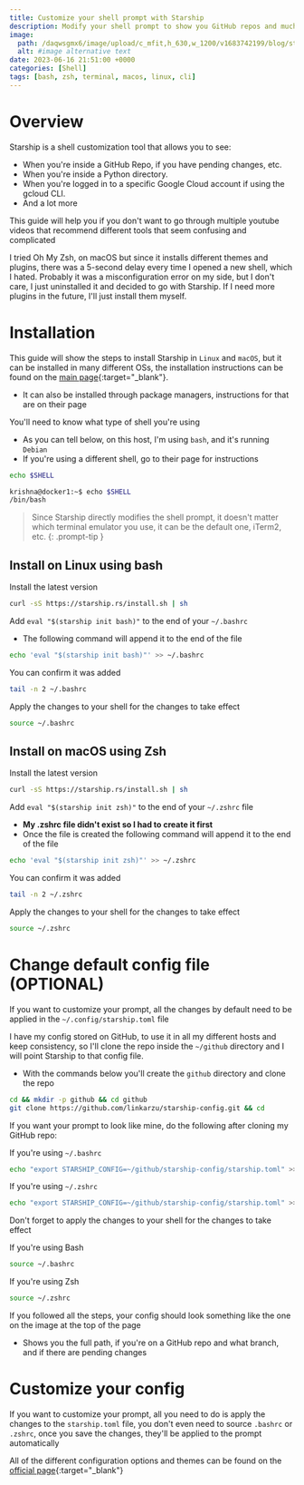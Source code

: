 ```yaml
---
title: Customize your shell prompt with Starship
description: Modify your shell prompt to show you GitHub repos and much more using Starship.
image:
  path: /daqwsgmx6/image/upload/c_mfit,h_630,w_1200/v1683742199/blog/starship-config.png
  alt: #image alternative text
date: 2023-06-16 21:51:00 +0000
categories: [Shell]
tags: [bash, zsh, terminal, macos, linux, cli]
---
```


# Overview

Starship is a shell customization tool that allows you to see:
- When you're inside a GitHub Repo, if you have pending changes, etc.
- When you're inside a Python directory.
- When you're logged in to a specific Google Cloud account if using the gcloud CLI.
- And a lot more

This guide will help you if you don't want to go through multiple youtube videos that recommend different tools that seem confusing and complicated

I tried Oh My Zsh, on macOS but since it installs different themes and plugins, there was a 5-second delay every time I opened a new shell, which I hated. Probably it was a misconfiguration error on my side, but I don't care, I just uninstalled it and decided to go with Starship. If I need more plugins in the future, I'll just install them myself.

# Installation

This guide will show the steps to install Starship in `Linux` and `macOS`, but it can be installed in many different OSs, the installation instructions can be found on the [main page](https://starship.rs){:target="_blank"}.
- It can also be installed through package managers, instructions for that are on their page

You'll need to know what type of shell you're using
- As you can tell below, on this host, I'm using `bash`, and it's running `Debian`
- If you're using a different shell, go to their page for instructions
```bash
echo $SHELL
```

```bash
krishna@docker1:~$ echo $SHELL
/bin/bash
```

> Since Starship directly modifies the shell prompt, it doesn't matter which terminal emulator you use, it can be the default one, iTerm2, etc.
{: .prompt-tip }

## Install on Linux using bash

Install the latest version
```bash
curl -sS https://starship.rs/install.sh | sh
```

Add `eval "$(starship init bash)"` to the end of your `~/.bashrc`
- The following command will append it to the end of the file
```bash
echo 'eval "$(starship init bash)"' >> ~/.bashrc
```

You can confirm it was added

```bash
tail -n 2 ~/.bashrc
```

Apply the changes to your shell for the changes to take effect

```bash
source ~/.bashrc
```

## Install on macOS using Zsh

Install the latest version
```bash
curl -sS https://starship.rs/install.sh | sh
```

Add `eval "$(starship init zsh)"` to the end of your `~/.zshrc` file
- **My .zshrc file didn't exist so I had to create it first**
- Once the file is created the following command will append it to the end of the file
```bash
echo 'eval "$(starship init zsh)"' >> ~/.zshrc
```

You can confirm it was added

```bash
tail -n 2 ~/.zshrc
```

Apply the changes to your shell for the changes to take effect
```bash
source ~/.zshrc
```

# Change default config file (OPTIONAL)
If you want to customize your prompt, all the changes by default need to be applied in the `~/.config/starship.toml` file 

I have my config stored on GitHub, to use it in all my different hosts and keep consistency, so I'll clone the repo inside the `~/github` directory and I will point Starship to that config file.
- With the commands below you'll create the `github` directory and clone the repo
```bash
cd && mkdir -p github && cd github
git clone https://github.com/linkarzu/starship-config.git && cd
```

If you want your prompt to look like mine, do the following after cloning my GitHub repo:

If you're using `~/.bashrc`
```bash
echo "export STARSHIP_CONFIG=~/github/starship-config/starship.toml" >> ~/.bashrc
```

If you're using `~/.zshrc`
```bash
echo "export STARSHIP_CONFIG=~/github/starship-config/starship.toml" >> ~/.zshrc
```

Don't forget to apply the changes to your shell for the changes to take effect

If you're using Bash
```bash
source ~/.bashrc
```

If you're using Zsh
```bash
source ~/.zshrc
```

If you followed all the steps, your config should look something like the one on the image at the top of the page
- Shows you the full path, if you're on a GitHub repo and what branch, and if there are pending changes

# Customize your config
If you want to customize your prompt, all you need to do is apply the changes to the `starship.toml` file, you don't even need to source `.bashrc` or `.zshrc`, once you save the changes, they'll be applied to the prompt automatically

All of the different configuration options and themes can be found on the [official page](https://starship.rs/config/){:target="_blank"}